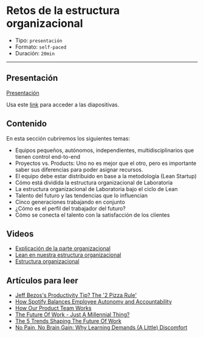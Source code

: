 # Retos de la estructura organizacional

* Tipo: `presentación`
* Formato: `self-paced`
* Duración: `20min`

***

## Presentación

[Presentación](https://docs.google.com/presentation/d/1OcxLnyswoW78Hk18-fcOFYekBz-W1BFP7jLfddTurvk/edit#slide=id.g38258ddf8b_0_28)

Usa este [link](https://docs.google.com/presentation/d/1OcxLnyswoW78Hk18-fcOFYekBz-W1BFP7jLfddTurvk/edit#slide=id.g38258ddf8b_0_28)
para acceder a las diapositivas.

## Contenido

En esta sección cubriremos los siguientes temas:

* Equipos pequeños, autónomos, independientes, multidisciplinarios que tienen
  control end-to-end
* Proyectos vs. Products: Uno no es mejor que el otro, pero es importante	saber
  sus diferencias para poder asignar recursos.
* El equipo debe estar distribuido en base a la metodología (Lean Startup)
* Cómo está dividida la estructura organizacional de Laboratoria
* La estructura organizacional de Laboratoria bajo el ciclo de Lean
* Talento del futuro y las tendencias que lo influencian
* Cinco generaciones trabajando en conjunto
* ¿Cómo es el perfil del trabajador del futuro?
* Cómo se conecta el talento con la satisfacción de los clientes

## Videos

* [Explicación de la parte organizacional](https://www.useloom.com/share/f7b62b653994467fbd1f73110d1ebc4a)
* [Lean en nuestra estructura organizacional](https://www.useloom.com/share/b30d33096a8643cebb7dd146cf5ddff3)
* [Estructura organizacional](https://www.useloom.com/share/6bffe7230e984a729dbf284e1d236d2f)

## Artículos para leer

* [Jeff Bezos's Productivity Tip? The '2 Pizza Rule'](https://www.inc.com/business-insider/jeff-bezos-productivity-tip-two-pizza-rule.html)
* [How Spotify Balances Employee Autonomy and Accountability](https://hbr.org/2017/02/how-spotify-balances-employee-autonomy-and-accountability)
* [How Our Product Team Works](https://www.hudl.com/bits/how-our-product-team-works)
* [The Future Of Work - Just A Millennial Thing?](https://www.forbes.com/sites/jacobmorgan/2015/02/09/future-of-work-millennials-jacob-morgan/#745368c97ebd)
* [The 5 Trends Shaping The Future Of Work](https://www.forbes.com/sites/jacobmorgan/2015/02/27/the-5-trends-shaping-the-future-of-work/#6703e52830d6)
* [No Pain, No Brain Gain: Why Learning Demands (A Little) Discomfort](https://www.fastcompany.com/40560075/no-pain-no-brain-gain-why-learning-demands-a-little-discomfort?partner=feedburner&utm_source=feedburner&utm_medium=feed&utm_campaign=feedburner+fastcompany&utm_content=feedburner)